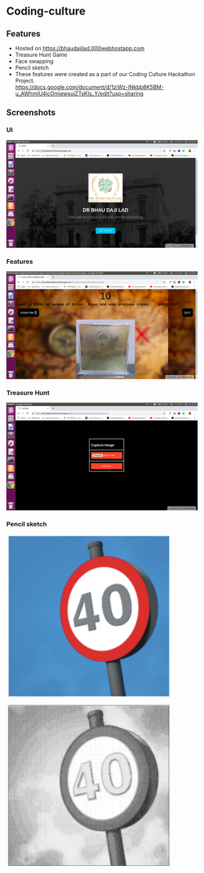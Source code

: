 



# Coding-culture 


## Features

* Hosted on https://bhaudajilad.000webhostapp.com
* Treasure Hunt Game
* Face swapping
* Pencil sketch
* These features were created as a part of our Coding Culture Hackathon Project.<br />
https://docs.google.com/document/d/1ziWz-INkbb8K5BM-u_AWhmIU4jcOmiewsujZTsKIs_Y/edit?usp=sharing


## Screenshots

### UI
![Screenshot](1.png)

### Features
![Screenshot](2.png)

### Treasure Hunt
![Screenshot](3.png)

### Pencil sketch
![Screenshot](sign.png)

![Screenshot](sign_pencil.png)
